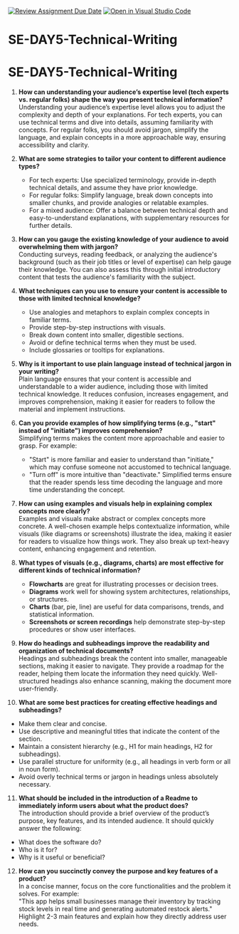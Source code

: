 [![Review Assignment Due Date](https://classroom.github.com/assets/deadline-readme-button-22041afd0340ce965d47ae6ef1cefeee28c7c493a6346c4f15d667ab976d596c.svg)](https://classroom.github.com/a/zsAR-pyY)
[![Open in Visual Studio Code](https://classroom.github.com/assets/open-in-vscode-2e0aaae1b6195c2367325f4f02e2d04e9abb55f0b24a779b69b11b9e10269abc.svg)](https://classroom.github.com/online_ide?assignment_repo_id=18379583&assignment_repo_type=AssignmentRepo)
# SE-DAY5-Technical-Writing
# SE-DAY5-Technical-Writing

1. **How can understanding your audience’s expertise level (tech experts vs. regular folks) shape the way you present technical information?**  
   Understanding your audience’s expertise level allows you to adjust the complexity and depth of your explanations. For tech experts, you can use technical terms and dive into details, assuming familiarity with concepts. For regular folks, you should avoid jargon, simplify the language, and explain concepts in a more approachable way, ensuring accessibility and clarity.

2. **What are some strategies to tailor your content to different audience types?**  
   - For tech experts: Use specialized terminology, provide in-depth technical details, and assume they have prior knowledge.
   - For regular folks: Simplify language, break down concepts into smaller chunks, and provide analogies or relatable examples.
   - For a mixed audience: Offer a balance between technical depth and easy-to-understand explanations, with supplementary resources for further details.

3. **How can you gauge the existing knowledge of your audience to avoid overwhelming them with jargon?**  
   Conducting surveys, reading feedback, or analyzing the audience's background (such as their job titles or level of expertise) can help gauge their knowledge. You can also assess this through initial introductory content that tests the audience's familiarity with the subject.

4. **What techniques can you use to ensure your content is accessible to those with limited technical knowledge?**  
   - Use analogies and metaphors to explain complex concepts in familiar terms.
   - Provide step-by-step instructions with visuals.
   - Break down content into smaller, digestible sections.
   - Avoid or define technical terms when they must be used.
   - Include glossaries or tooltips for explanations.

5. **Why is it important to use plain language instead of technical jargon in your writing?**  
   Plain language ensures that your content is accessible and understandable to a wider audience, including those with limited technical knowledge. It reduces confusion, increases engagement, and improves comprehension, making it easier for readers to follow the material and implement instructions.

6. **Can you provide examples of how simplifying terms (e.g., "start" instead of "initiate") improves comprehension?**  
   Simplifying terms makes the content more approachable and easier to grasp. For example:
   - "Start" is more familiar and easier to understand than "initiate," which may confuse someone not accustomed to technical language.
   - "Turn off" is more intuitive than "deactivate."
   Simplified terms ensure that the reader spends less time decoding the language and more time understanding the concept.

7. **How can using examples and visuals help in explaining complex concepts more clearly?**  
   Examples and visuals make abstract or complex concepts more concrete. A well-chosen example helps contextualize information, while visuals (like diagrams or screenshots) illustrate the idea, making it easier for readers to visualize how things work. They also break up text-heavy content, enhancing engagement and retention.

8. **What types of visuals (e.g., diagrams, charts) are most effective for different kinds of technical information?**  
   - **Flowcharts** are great for illustrating processes or decision trees.
   - **Diagrams** work well for showing system architectures, relationships, or structures.
   - **Charts** (bar, pie, line) are useful for data comparisons, trends, and statistical information.
   - **Screenshots or screen recordings** help demonstrate step-by-step procedures or show user interfaces.

9. **How do headings and subheadings improve the readability and organization of technical documents?**  
   Headings and subheadings break the content into smaller, manageable sections, making it easier to navigate. They provide a roadmap for the reader, helping them locate the information they need quickly. Well-structured headings also enhance scanning, making the document more user-friendly.

10. **What are some best practices for creating effective headings and subheadings?**  
   - Make them clear and concise.
   - Use descriptive and meaningful titles that indicate the content of the section.
   - Maintain a consistent hierarchy (e.g., H1 for main headings, H2 for subheadings).
   - Use parallel structure for uniformity (e.g., all headings in verb form or all in noun form).
   - Avoid overly technical terms or jargon in headings unless absolutely necessary.

11. **What should be included in the introduction of a Readme to immediately inform users about what the product does?**  
   The introduction should provide a brief overview of the product’s purpose, key features, and its intended audience. It should quickly answer the following:
   - What does the software do?
   - Who is it for?
   - Why is it useful or beneficial?

12. **How can you succinctly convey the purpose and key features of a product?**  
   In a concise manner, focus on the core functionalities and the problem it solves. For example:  
   "This app helps small businesses manage their inventory by tracking stock levels in real time and generating automated restock alerts."  
   Highlight 2-3 main features and explain how they directly address user needs.
